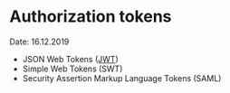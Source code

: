 # Authorization tokens
Date: 16.12.2019

* JSON Web Tokens ([JWT](https://jwt.io/))
* Simple Web Tokens (SWT)
* Security Assertion Markup Language Tokens (SAML)
